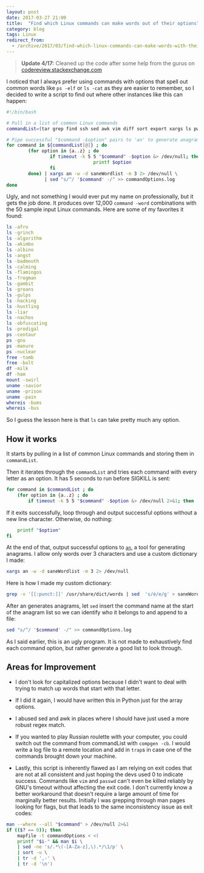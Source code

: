 ```yaml
---
layout: post
date: 2017-03-27 21:00
title:  "Find which Linux commands can make words out of their options"
category: blog
tags: Linux
redirect_from:
  - /archive/2017/03/find-which-linux-commands-can-make-words-with-their-options.html
---
```

> **Update 4/17:** Cleaned up the code after some help from the gurus on [codereview.stackexchange.com](https://codereview.stackexchange.com/questions/160959/try-every-option-for-a-command-and-make-anagrams-out-of-the-successful-ones)

I noticed that I always prefer using commands with options that spell out common words like `ps -elf` or `ls -cat` as they are easier to remember, so I decided to write a script to find out where other instances like this can happen:

```bash
#!/bin/bash

# Pull in a list of common Linux commands
commandList=(tar grep find ssh sed awk vim diff sort export xargs ls pwd cd gzip bzip2 unzip ftp crontab service ps free top df du cp mv cat mount chmod chown mkdir ifconfig uname whereis whatis locate man tail less su apt yum rpm ping date finger wget);

# Pipe successful "$command -$option" pairs to 'an' to generate anagrams 
for command in ${commandList[@]} ; do
        (for option in {a..z} ; do
                if timeout -k 5 5 "$command" -$option &> /dev/null; then
                                printf $option
                fi
        done) | xargs an -w -d saneWordlist -m 3 2> /dev/null \
              | sed "s/^/ '$command' -/" >> commandOptions.log
done
```
Ugly, and not something I would ever put my name on professionally, but it gets the job done. It produces over 12,000 `command -word` combinations with the 50 sample input Linux commands. Here are some of my favorites it found:

```bash
ls -afro
ls -grinch
ls -algorithm
ls -akimbo
ls -albino
ls -angst
ls -badmouth
ls -calming
ls -flamingos
ls -frogman
ls -gambit
ls -groans
ls -gulps
ls -hacking
ls -hustling
ls -liar
ls -nachos
ls -obfuscating
ls -prodigal
ps -centaur
ps -gnu
ps -manure
ps -nuclear
free -tomb
free -bolt
df -milk
df -ham
mount -swirl
uname -savior
uname -prison
uname -pain
whereis -bums
whereis -bus
```
So I guess the lesson here is that `ls` can take pretty much any option.

How it works
------------
It starts by pulling in a list of common Linux commands and storing them in `commandList`. 

Then it iterates through the `commandList` and tries each command with every letter as an option. It has 5 seconds to run before SIGKILL is sent:

```bash
for command in $commandList ; do
    (for option in {a..z} ; do
        if timeout -k 5 5 "$command" -$option &> /dev/null 2>&1; then
```
If it exits successfully, loop through and output successful options without a new line character. Otherwise, do nothing:

```bash
    printf "$option"
fi
```
At the end of that, output successful options to [`an`](http://manpages.ubuntu.com/manpages/trusty/man6/an.6.html), a tool for generating anagrams. I allow only words over 3 characters and use a custom dictionary I made:

```bash
xargs an -w -d saneWordlist -m 3 2> /dev/null  
```                    
Here is how I made my custom dictionary:

```bash
grep -v '[[:punct:]]' /usr/share/dict/words | sed  's/é/e/g' > saneWordlist
```
After an generates anagrams, let `sed` insert the command name at the start of the anagram list so we can identify who it belongs to and append to a file:

```bash
sed "s/^/ '$command' -/" >> commandOptions.log
```
As I said earlier, this is an ugly program. It is not made to exhaustively find each command option, but rather generate a good list to look through.

Areas for Improvement
---------------------
- I don't look for capitalized options because I didn't want to deal with trying to match up words that start with that letter.

- If I did it again, I would have written this in Python just for the array options.

- I abused sed and awk in places where I should have just used a more robust regex match.

- If you wanted to play Russian roulette with your computer, you could switch out the command from commandList with `compgen -cb`. I would write a log file to a remote location and add in `trap`s in case one of the commands brought down your machine.

- Lastly, this script is inherently flawed as I am relying on exit codes that are not at all consistent and just hoping the devs used 0 to indicate success. Commands like `vim` and `passwd` can't even be killed reliably by GNU's timeout without affecting the exit code. I don't currently know a better workaround that doesn't require a large amount of time for marginally better results. Initially I was grepping through man pages looking for flags, but that leads to the same inconsistency issue as exit codes:

```bash
man --where --all "$command" > /dev/null 2>&1
if (($? == 0)); then
    mapfile -t commandOptions < <(
    printf "$i-" && man $i \
    | sed -ne 's/.*\(-[A-Za-z],\).*/\1/p' \
    | sort -u \
    | tr -d ',-' \
    | tr -d '\n')                  
```
